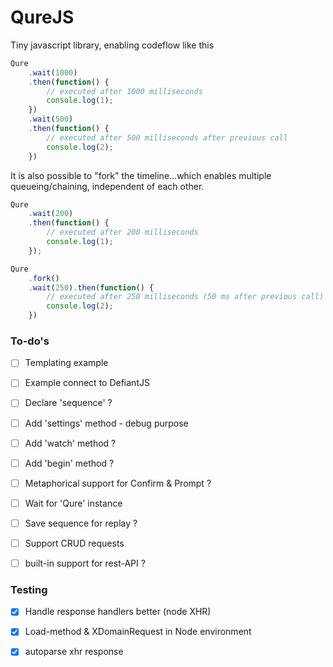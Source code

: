 # QureJS
Tiny javascript library, enabling codeflow like this

```js
Qure
    .wait(1000)
    .then(function() {
        // executed after 1000 milliseconds
        console.log(1);
    })
    .wait(500)
    .then(function() {
        // executed after 500 milliseconds after previous call
        console.log(2);
    })

```

It is also possible to "fork" the timeline...which enables multiple queueing/chaining, independent of each other.

```js
Qure
    .wait(200)
    .then(function() {
        // executed after 200 milliseconds
        console.log(1);
    });

Qure
    .fork()
    .wait(250).then(function() {
        // executed after 250 milliseconds (50 ms after previous call)
        console.log(2);
    })

```

### To-do's
- [ ] Templating example
- [ ] Example connect to DefiantJS
- [ ] Declare 'sequence' ?
- [ ] Add 'settings' method - debug purpose
- [ ] Add 'watch' method ?
- [ ] Add 'begin' method ?
- [ ] Metaphorical support for Confirm & Prompt ?
- [ ] Wait for 'Qure' instance
- [ ] Save sequence for replay ?
- [ ] Support CRUD requests
- [ ] built-in support for rest-API ?


### Testing
- [x] Handle response handlers better (node XHR)
- [x] Load-method & XDomainRequest in Node environment
- [x] autoparse xhr response

